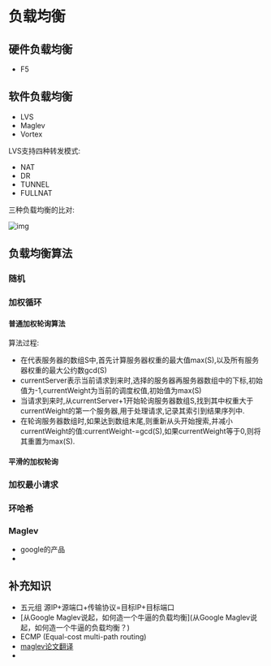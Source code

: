 # 负载均衡



## 硬件负载均衡

* F5



## 软件负载均衡

* LVS
* Maglev
* Vortex

LVS支持四种转发模式:

* NAT
* DR
* TUNNEL
* FULLNAT

三种负载均衡的比对:

![img](https://tva1.sinaimg.cn/large/e6c9d24ely1gzpuuouw23j20rv0fjdgm.jpg)

## 负载均衡算法



### 随机



### 加权循环



#### 普通加权轮询算法

算法过程:

* 在代表服务器的数组S中,首先计算服务器权重的最大值max(S),以及所有服务器权重的最大公约数gcd(S)
* currentServer表示当前请求到来时,选择的服务器再服务器数组中的下标,初始值为-1,currentWeight为当前的调度权值,初始值为max(S)
* 当请求到来时,从currentServer+1开始轮询服务器数组S,找到其中权重大于currentWeight的第一个服务器,用于处理请求,记录其索引到结果序列中.
* 在轮询服务器数组时,如果达到数组末尾,则重新从头开始搜索,并减小currentWeight的值:currentWeight-=gcd(S),如果currentWeight等于0,则将其重置为max(S).



#### 平滑的加权轮询





### 加权最小请求



### 环哈希



### Maglev

* google的产品
* 

## 补充知识

* 五元组  源IP+源端口+传输协议=目标IP+目标端口
* [从Google Maglev说起，如何造一个牛逼的负载均衡](从Google Maglev说起，如何造一个牛逼的负载均衡？)
* ECMP (Equal-cost multi-path routing)
* [maglev论文翻译](http://events.jianshu.io/p/f1c87c19cffc)
* 